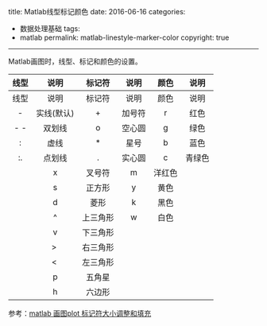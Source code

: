 title: Matlab线型标记颜色
date: 2016-06-16
categories:
- 数据处理基础
tags:
- matlab
permalink: matlab-linestyle-marker-color
copyright: true
---
Matlab画图时，线型、标记和颜色的设置。
<!--more-->

线型|说明|标记符|说明|颜色|说明
:-:|:-:|:-:|:-:|:-:|:-:
线型|说明|标记符|说明|颜色|说明
-|实线(默认)|+|加号符|r|红色
- -|双划线|o|空心圆|g|绿色
:|虚线|*|星号|b|蓝色
:.|点划线|.|实心圆|c|青绿色
||x|叉号符|m|洋红色
||s|正方形|y|黄色
||d|菱形|k|黑色
||^|上三角形|w|白色
||v|下三角形||
||> |右三角形||
||< |左三角形||
||p|五角星||
||h|六边形||

参考：[matlab 画图plot 标记符大小调整和填充  ](http://xiangyan0212.blog.163.com/blog/static/2070372542013956220103/)